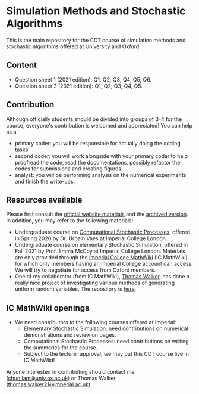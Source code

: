 # Simulation Methods and Stochastic Algorithms

This is the main repository for the CDT course of simulation methods and stochastic algorithms offered at University and Oxford. 

## Content

- Question sheet 1 (2021 edition): Q1, Q2, Q3, Q4, Q5, Q6.
- Question sheet 2 (2021 edition): Q1, Q2, Q3, Q4, Q5.

## Contribution

Although officially students should be divided into groups of 3-4 for the course, everyone's contribution is welcomed and appreciated! You can help as a 

- primary coder: you will be responsible for actually doing the coding tasks.
- second coder: you will work alongside with your primary coder to help proofread the code, read the documentations, possibly refactor the codes for submissions and creating figures.
- analyst: you will be performing analysis on the numerical experiments and finish the write-ups.

## Resources available
Please first consult the [official website materials](https://courses.maths.ox.ac.uk/course/view.php?id=755) and the [archived version](https://courses.maths.ox.ac.uk/course/view.php?id=287). In addition, you may refer to the following materials:

- Undergraduate course on [Computational Stochastic Processes](https://urbain.vaes.uk/teaching/2020-csp/), offered in Spring 2020 by Dr. Urbain Vaes at Imperial College London.
- Undergraduate course on elementary Stochastic Simulation, offered in Fall 2021 by Prof. Emma McCoy at Imperial College London. Materials are only provided through the [Imperial College MathWiki](https://imperialmathswiki.com/3rd_4th_pg_years/statistics/Stochastic_Simulation) (IC MathWiki), for which only members having an Imperial College account can access. We will try to negotiate for access from Oxford members.
- One of my collaborator (from IC MathWiki), [Thomas Walker](https://github.com/ThomasWalker1), has done a really nice project of investigating various methods of generating uniform random variables. The repository is [here](https://github.com/ThomasWalker1/PRNGs).

## IC MathWiki openings
- We need contributors to the following courses offered at Imperial:
    - Elementary Stochastic Simulation: need contributions on numerical demonstrations and review on pages.
    - Computational Stochastic Processes: need contributions on writing the summaries for the course.
    - Subject to the lecturer approval, we may put this CDT course live in IC MathWiki!

Anyone interested in contributing should contact me (chun.lam@univ.ox.ac.uk) or Thomas Walker (thomas.walker21@imperial.ac.uk).